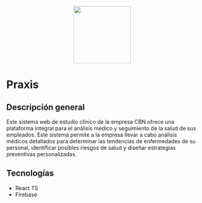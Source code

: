 <p align="center"><img width="150" src="https://github.com/cidtec/praxis/assets/162776987/37477ab2-26a2-4c3a-a92f-0d854ea58e90" /></p>

# Praxis
## Descripción general
Este sistema web de estudio clínico de la empresa CBN ofrece una plataforma integral para el análisis médico y seguimiento de la salud de sus empleados. Este sistema permite a la empresa llevar a cabo análisis médicos detallados para determinar las tendencias de enfermedades de su personal, identificar posibles riesgos de salud y diseñar estrategias preventivas personalizadas.
## Tecnologías
- React TS
- Firebase

